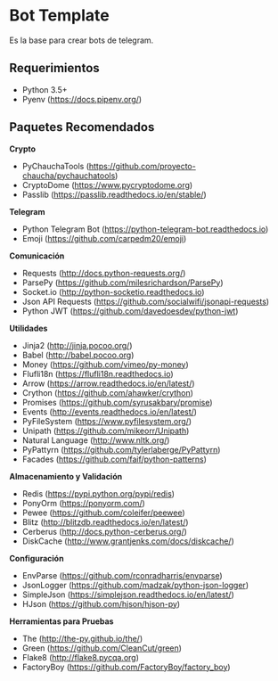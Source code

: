 # Bot Template
Es la base para crear bots de telegram.

## Requerimientos
- Python 3.5+
- Pyenv (https://docs.pipenv.org/)

## Paquetes Recomendados


**Crypto**

- PyChauchaTools (https://github.com/proyecto-chaucha/pychauchatools)
- CryptoDome (https://www.pycryptodome.org)
- Passlib (https://passlib.readthedocs.io/en/stable/)

**Telegram**

- Python Telegram Bot (https://python-telegram-bot.readthedocs.io)
- Emoji (https://github.com/carpedm20/emoji)

**Comunicación**

- Requests (http://docs.python-requests.org/)
- ParsePy (https://github.com/milesrichardson/ParsePy)
- Socket.io (http://python-socketio.readthedocs.io)
- Json API Requests (https://github.com/socialwifi/jsonapi-requests)
- Python JWT (https://github.com/davedoesdev/python-jwt)

**Utilidades**

- Jinja2 (http://jinja.pocoo.org/)
- Babel (http://babel.pocoo.org)
- Money (https://github.com/vimeo/py-money)
- Flufli18n (https://flufli18n.readthedocs.io)
- Arrow (https://arrow.readthedocs.io/en/latest/)
- Crython (https://github.com/ahawker/crython)
- Promises (https://github.com/syrusakbary/promise)
- Events (http://events.readthedocs.io/en/latest/)
- PyFileSystem (https://www.pyfilesystem.org/)
- Unipath (https://github.com/mikeorr/Unipath)
- Natural Language (http://www.nltk.org/)
- PyPattyrn (https://github.com/tylerlaberge/PyPattyrn)
- Facades (https://github.com/faif/python-patterns)


**Almacenamiento y Validación**
- Redis (https://pypi.python.org/pypi/redis)
- PonyOrm (https://ponyorm.com/)
- Pewee (https://github.com/coleifer/peewee)
- Blitz (http://blitzdb.readthedocs.io/en/latest/)
- Cerberus (http://docs.python-cerberus.org/)
- DiskCache (http://www.grantjenks.com/docs/diskcache/)

**Configuración**
- EnvParse (https://github.com/rconradharris/envparse)
- JsonLogger (https://github.com/madzak/python-json-logger)
- SimpleJson (https://simplejson.readthedocs.io/en/latest/)
- HJson (https://github.com/hjson/hjson-py)


**Herramientas para Pruebas**

- The (http://the-py.github.io/the/)
- Green (https://github.com/CleanCut/green)
- Flake8 (http://flake8.pycqa.org)
- FactoryBoy (https://github.com/FactoryBoy/factory_boy)
